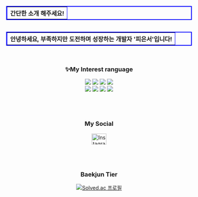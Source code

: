<table width="300" border="2" bordercolor="blue" align="left">
        <tr>
<!--           <p align="left">💬</p> -->
          <th>간단한 소개 해주세요!</th>
        </tr>
</table>
<br>
<br>
<br>
<br>
<table width="300" border="2" bordercolor="blue" align="right">
        <tr>
<!--           <p align="right">💬</p> -->
          <th>안녕하세요, 부족하지만 도전하며 성장하는 개발자 '피은서'입니다!<br></th>
        </tr>
</table>
<br>
<br>
<br>
<br>
<br>

<h3 align="center">✨My Interest ranguage</h3>
<div align="center">
    <img src="https://img.shields.io/badge/Bootstrap-563D7C?style=for-the-badge&logo=bootstrap&logoColor=white">
    <img src="https://img.shields.io/badge/C-A8B9CC?style=for-the-badge&logo=C&logoColor=white">
    <img src="https://img.shields.io/badge/C++-00599C?style=for-the-badge&logo=C%2B%2B&logoColor=white">
    <img src="https://img.shields.io/badge/HTML5-E34F26?style=for-the-badge&logo=html5&logoColor=white">
<br>
    <img src="https://img.shields.io/badge/Java-007396?style=for-the-badge&logo=Java&logoColor=white">
    <img src="https://img.shields.io/badge/JavaScript-F7DF1E?style=for-the-badge&logo=javascript&logoColor=black">
    <img src="https://img.shields.io/badge/PHP-777BB4?style=for-the-badge&logo=php&logoColor=white">
    <img src="https://img.shields.io/badge/Python-3776AB?style=for-the-badge&logo=python&logoColor=white">
</div>

<br>
<br>
<br>

  <h3 align="center">My Social</h3>
<p align="center">
   <a href="https://www.instagram.com/p._.dmstj/" target="_blank">
      <img align="center" src="https://raw.githubusercontent.com/rahuldkjain/github-profile-readme-generator/master/src/images/icons/Social/instagram.svg" alt="Instagram" height="30" width="40" />
   </a>
</p>
    </div>
  <br>
  <br>

 <h3 align="center">Baekjun Tier</h3>
<div align="center">
  <a href="https://solved.ac/pieun">
    <img src="http://mazassumnida.wtf/api/v2/generate_badge?boj=pieun" alt="Solved.ac 프로필" />
  </a>
</div>
